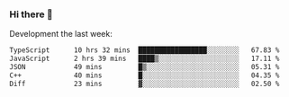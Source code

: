 ### Hi there 👋

Development the last week:
<!--START_SECTION:waka-->

```txt
TypeScript      10 hrs 32 mins  █████████████████░░░░░░░░   67.83 %
JavaScript      2 hrs 39 mins   ████▒░░░░░░░░░░░░░░░░░░░░   17.11 %
JSON            49 mins         █▒░░░░░░░░░░░░░░░░░░░░░░░   05.31 %
C++             40 mins         █░░░░░░░░░░░░░░░░░░░░░░░░   04.35 %
Diff            23 mins         ▓░░░░░░░░░░░░░░░░░░░░░░░░   02.50 %
```

<!--END_SECTION:waka-->

<!--
**JASONPANGGO/jasonpanggo** is a ✨ _special_ ✨ repository because its `README.md` (this file) appears on your GitHub profile.

Here are some ideas to get you started:

- 🔭 I’m currently working on ...
- 🌱 I’m currently learning ...
- 👯 I’m looking to collaborate on ...
- 🤔 I’m looking for help with ...
- 💬 Ask me about ...
- 📫 How to reach me: ...
- 😄 Pronouns: ...
- ⚡ Fun fact: ...
-->
